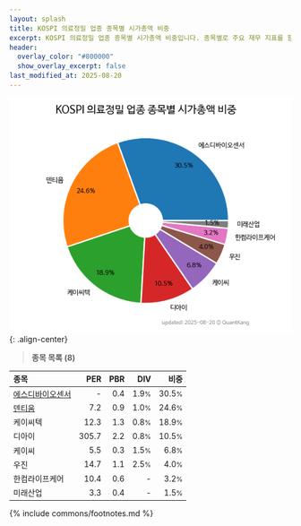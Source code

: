 ```yaml
---
layout: splash
title: KOSPI 의료정밀 업종 종목별 시가총액 비중
excerpt: KOSPI 의료정밀 업종 종목별 시가총액 비중입니다. 종목별로 주요 재무 지표를 함께 표시합니다.
header:
  overlay_color: "#800000"
  show_overlay_excerpt: false
last_modified_at: 2025-08-20
---
```



![KOSPI 의료정밀 업종 종목별 시가총액 비중](/stats/sector/images/kospi_업종_의료정밀_종목.png){: .align-center}


> **종목 목록 (8)**<a id="list"></a>

| **종목** | **PER** | **PBR** | **DIV** | **비중** |
| :------- | ------: | ------: | ------: | -------: |
| [에스디바이오센서](/137310/) | - | 0.4 | 1.9<small>%</small> | 30.5<small>%</small> |
| [덴티움](/145720/) | 7.2 | 0.9 | 1.0<small>%</small> | 24.6<small>%</small> |
| 케이씨텍 | 12.3 | 1.3 | 0.8<small>%</small> | 18.9<small>%</small> |
| 디아이 | 305.7 | 2.2 | 0.8<small>%</small> | 10.5<small>%</small> |
| 케이씨 | 5.5 | 0.3 | 1.5<small>%</small> | 6.8<small>%</small> |
| 우진 | 14.7 | 1.1 | 2.5<small>%</small> | 4.0<small>%</small> |
| 한컴라이프케어 | 10.4 | 0.6 | - | 3.2<small>%</small> |
| 미래산업 | 3.3 | 0.4 | - | 1.5<small>%</small> |

{% include commons/footnotes.md %}